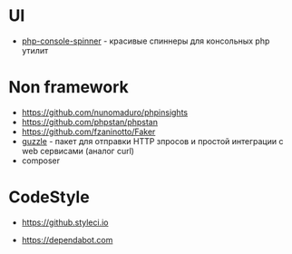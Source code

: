 # UI
  - [php-console-spinner](https://github.com/alecrabbit/php-console-spinner) - красивые спиннеры для консольных php утилит


# Non framework
 - https://github.com/nunomaduro/phpinsights
 - https://github.com/phpstan/phpstan
 - https://github.com/fzaninotto/Faker
 - [guzzle](https://github.com/guzzle/guzzle) - пакет для отправки HTTP зпросов и простой интеграции с web сервисами (аналог curl)
 - composer

# CodeStyle
 - https://github.styleci.io

 - https://dependabot.com


  




